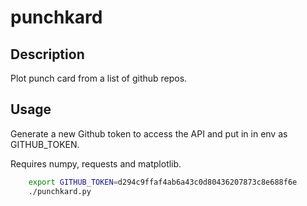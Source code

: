 # punchkard

## Description

Plot punch card from a list of github repos.

## Usage

Generate a new Github token to access the API and put in in env as GITHUB_TOKEN.

Requires numpy, requests and matplotlib.

~~~bash
    export GITHUB_TOKEN=d294c9ffaf4ab6a43c0d80436207873c8e688f6e
    ./punchkard.py
~~~

